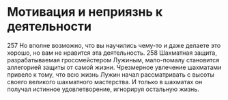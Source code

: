 # Мотивация и неприязнь к деятельности

257 Но вполне возможно, что вы научились чему-то и даже делаете это хорошо, но вам не нравится эта деятельность.
258 Шахматная защита, разрабатываемая гроссмейстером Лужиным, мало-помалу становится аллегорией защиты от самой жизни. Чрезмерное увлечение шахматами привело к тому, что всю жизнь Лужин начал рассматривать с высоты своего великого шахматного мастерства. И только в шахматах он получал истинное удовлетворение, игнорируя остальную жизнь.
